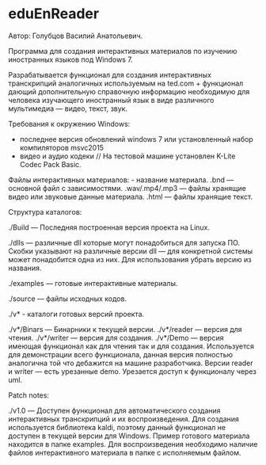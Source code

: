 # eduEnReader

Автор: Голубцов Василий Анатольевич.

Программа для создания интерактивных материалов по изучению иностранных языков под Windows 7.

Разрабатывается функционал для создания интерактивных транскрипций аналогичных используемым на ted.com + функционал дающий дополнительную справочную информацию необходимую для человека изучающего иностранный язык в виде различного мультимедиа — видео, текст, звук.

Требования к окружению Windows:
  - последнее версия обновлений windows 7 или установленный набор компиляторов msvc2015
  - видео и аудио кодеки // На тестовой машине установлен K-Lite Codec Pack Basic.

Файлы интерактивных материалов:
  <name> - название материала.
  <name>.bnd — основной файл с зависимостями.
  <name>.wav/<name>.mp4/<name>.mp3 — файлы хранящие видео или звуковые данные материала.
  <name>.html — файлы хранящие текст.

Структура каталогов:

  ./Build — Последняя построенная версия проекта на Linux.

  ./dlls — различные dll которые могут понадобиться для запуска ПО. Скобки указывают на различные версии dll — для конкретной системы может понадобится одна из них. Для использования убрать версию из названия.

  ./examples — готовые интерактивные материалы.

  ./source — файлы исходных кодов.

  ./v* - каталоги готовых версий проекта.

  ./v*/Binars — Бинарники к текущей версии.
  ./v*/reader — версия для чтения.
  ./v*/writer — версия для создания.
  ./v*/Demo — версия имеющая функционал как для чтения так и для создания. Используется для демонстрации всего функционала, данная версия полностью аналогична той что дебажится на машине разработчика. Версии reader и writer — есть урезанные demo. Урезается доступ к функционалу через uml.

Patch notes:

./v1.0 — Доступен функционал для автоматического создания интерактивных транскрипций и их воспроизведения. 
Для создания используется библиотека kaldi, поэтому данный функционал не доступен в текущей версии для Windows.
Пример готового материала находится в папке examples. Для воспроизведения необходимо наличие файлов интерактивного материала в папке с исполняемым файлом.

